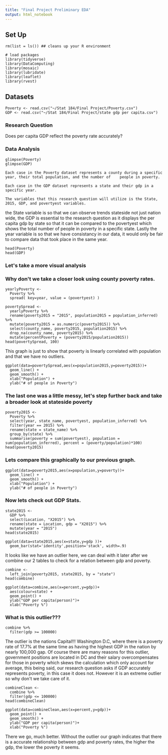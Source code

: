 ```yaml
---
title: "Final Project Preliminary EDA"
output: html_notebook
---
```



## Set Up
```{r}
rm(list = ls()) ## cleans up your R environment

# load packages
library(tidyverse)
library(DataComputing)
library(mosaic)
library(lubridate)
library(leaflet)
library(rvest)
```

## Datasets
```{r}
Poverty <- read.csv("~/Stat 184/Final Project/Poverty.csv")
GDP <- read.csv("~/Stat 184/Final Project/state gdp per capita.csv")
```

### Research Question
Does per capita GDP reflect the poverty rate accurately?

### Data Analysis

```{r}
glimpse(Poverty)
glimpse(GDP)
```
    
    Each case in the Poverty dataset represents a county during a specific year, their total population, and the number of    people in poverty.
  
    Each case in the GDP dataset represents a state and their gdp in a specific year.
  
    The variables that this research question will utilize is the State, 2015, GDP, and povertyest variables.
  the State variable is so that we can observe trends stateside not just nation wide, the GDP is essential to the research    question as it displays the per capita gdp by state so that it can be compared to the povertyest which shows the total
  number of people in poverty in a specific state. Lastly the year variable is so that we have consistancy in our data,
  it would only be fair to compare data that took place in the same year.

```{r}
head(Poverty)
head(GDP)
```

### Let's take a more visual analysis

### Why don't we take a closer look using county poverty rates.
```{r}
yearlyPoverty <-
  Poverty %>%
  spread( key=year, value = (povertyest) )

povertySpread <-
  yearlyPoverty %>%
  rename(poverty2015 = "2015", population2015 = population_inferred) %>%
  mutate(poverty2015 = as.numeric(poverty2015)) %>%
  select(county_name, poverty2015, population2015) %>%
  drop_na(county_name, poverty2015) %>%
  mutate(percentPoverty = (poverty2015/population2015))
head(povertySpread, 100)
```

This graph is just to show that poverty is linearly correlated with population and that we have no outliers.

```{r}
ggplot(data=povertySpread,aes(x=population2015,y=poverty2015))+
  geom_line() +
  geom_smooth() +
  xlab("Population") +
  ylab("# of people in Poverty")
```


### The last one was a little messy, let's step further back and take a broader look at stateside poverty
```{r}
poverty2015 <-
  Poverty %>%
  select(year, state_name, povertyest, population_inferred) %>%
  filter(year == 2015) %>%
  rename(state = state_name) %>%
  group_by(state) %>%
  summarise(poverty = sum(povertyest), population = sum(population_inferred), percent = (poverty/population)*100)
head(poverty2015)
```

### Lets compare this graphically to our previous graph.
```{r}
ggplot(data=poverty2015,aes(x=population,y=poverty))+
  geom_line() +
  geom_smooth() +
  xlab("Population") +
  ylab("# of people in Poverty")
```


### Now lets check out GDP Stats.
```{r}
state2015 <-
  GDP %>%
  select(Location, "X2015") %>%
  rename(state = Location, gdp = "X2015") %>%
  mutate(year = "2015")
head(state2015)
```
```{r}
ggplot(data=state2015,aes(x=state,y=gdp ))+
  geom_bar(stat='identity',position='stack', width=.9)
```
It looks like we have an outlier here, we can deal with it later after we combine our 2 tables to check for a relation between gdp and poverty.

```{r}
combine <-
  left_join(poverty2015, state2015, by = "state")
head(combine)
```
```{r}
ggplot(data=combine,aes(x=percent,y=gdp))+
  aes(colour=state) +
  geom_point() +
  ylab("GDP per capita(person)")+
  xlab("Poverty %")
```
### What is this outlier???

```{r}
combine %>%
  filter(gdp >= 100000)
```

  The outlier is the nations Capital!!! Washington D.C, where there is a poverty rate of 17.7% at the same time as having the highest GDP in the nation by nearly 100,000 gap. Of course there are many reasons for this outlier, government positions are located in DC and their salary overcompensates for those in poverty which skews the calculation which only account for average, this being said, our research question asks if GDP accurately represents poverty, in this case it does not. However it is an extreme outlier so why don't we take care of it.
  
```{r}
combineClean <-
  combine %>%
  filter(gdp <= 100000)
head(combineClean)
```

```{r}
ggplot(data=combineClean,aes(x=percent,y=gdp))+
  geom_point() +
  geom_smooth() +
  ylab("GDP per capita(person)")+
  xlab("Poverty %")
```
There we go, much better. Without the outlier our graph indicates that there is a accurate relationship between gdp and poverty rates, the higher the gdp, the lower the poverty it seems.
































































































